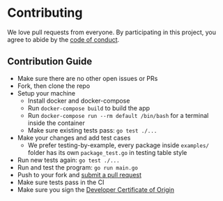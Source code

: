 # Contributing

We love pull requests from everyone. By participating in this project, you
agree to abide by the [code of conduct](https://github.com/omio-labs/myke/blob/master/CODE_OF_CONDUCT.md).

## Contribution Guide

* Make sure there are no other open issues or PRs
* Fork, then clone the repo
* Setup your machine
  * Install docker and docker-compose
  * Run `docker-compose build` to build the app
  * Run `docker-compose run --rm default /bin/bash` for a terminal inside the container
  * Make sure existing tests pass: `go test ./...`
* Make your changes and add test cases
  * We prefer testing-by-example, every package inside `examples/` folder has its own `package_test.go` in testing table style
* Run new tests again: `go test ./...`
* Run and test the program: `go run main.go`
* Push to your fork and [submit a pull request](https://github.com/omio-labs/myke/compare)
* Make sure tests pass in the CI
* Make sure you sign the [Developer Certificate of Origin](https://developercertificate.org/)
